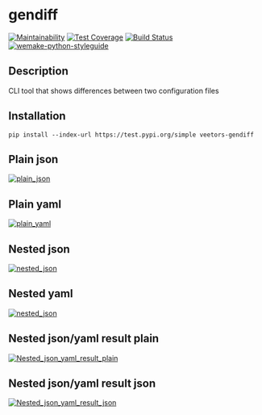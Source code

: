 # gendiff

[![Maintainability](https://api.codeclimate.com/v1/badges/b8457694b3136c6c9389/maintainability)](https://codeclimate.com/github/veetors/python-project-lvl2/maintainability)
[![Test Coverage](https://api.codeclimate.com/v1/badges/b8457694b3136c6c9389/test_coverage)](https://codeclimate.com/github/veetors/python-project-lvl2/test_coverage)
[![Build Status](https://travis-ci.org/veetors/python-project-lvl2.svg?branch=master)](https://travis-ci.org/veetors/python-project-lvl2)
[![wemake-python-styleguide](https://img.shields.io/badge/style-wemake-000000.svg)](https://github.com/wemake-services/wemake-python-styleguide)

## Description
CLI tool that shows differences between two configuration files

## Installation
`pip install --index-url https://test.pypi.org/simple veetors-gendiff`

## Plain json
[![plain_json](https://asciinema.org/a/0WqkZie3hk400amFZLQAd5QrF.png)](https://asciinema.org/a/0WqkZie3hk400amFZLQAd5QrF)

## Plain yaml
[![plain_yaml](https://asciinema.org/a/BWkWgM3hWwVvbv7gxWBYL9DP1.png)](https://asciinema.org/a/BWkWgM3hWwVvbv7gxWBYL9DP1)

## Nested json
[![nested_json](https://asciinema.org/a/9mGHZs2LwTq71zJGEJLfWxdRZ.png)](https://asciinema.org/a/9mGHZs2LwTq71zJGEJLfWxdRZ)

## Nested yaml
[![nested_json](https://asciinema.org/a/A4oZTtOuMVM0vrZqcQA4ChEvd.png)](https://asciinema.org/a/A4oZTtOuMVM0vrZqcQA4ChEvd)

## Nested json/yaml result plain
[![Nested_json_yaml_result_plain](https://asciinema.org/a/cIwY9vi35OOVjlJSGxpAh9dwF.png)](https://asciinema.org/a/cIwY9vi35OOVjlJSGxpAh9dwF)

## Nested json/yaml result json
[![Nested_json_yaml_result_json](https://asciinema.org/a/dz0ZKGqjG4PjaOBfhTavhOAQl.png)](https://asciinema.org/a/dz0ZKGqjG4PjaOBfhTavhOAQl)